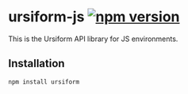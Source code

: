 # ursiform-js [![npm version](https://img.shields.io/npm/v/ursiform.svg)](https://www.npmjs.com/package/ursiform)

This is the Ursiform API library for JS environments.

## Installation
`npm install ursiform`
